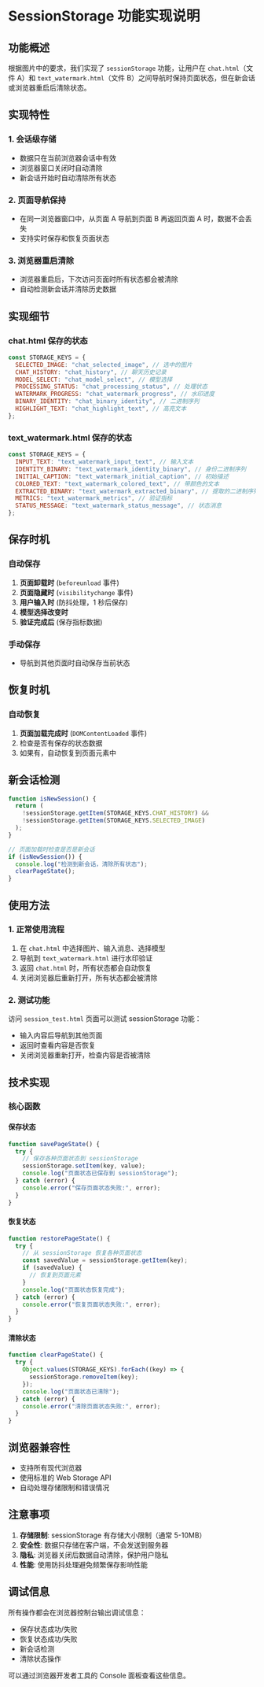# SessionStorage 功能实现说明

## 功能概述

根据图片中的要求，我们实现了 `sessionStorage` 功能，让用户在 `chat.html`（文件 A）和 `text_watermark.html`（文件 B）之间导航时保持页面状态，但在新会话或浏览器重启后清除状态。

## 实现特性

### 1. 会话级存储

- 数据只在当前浏览器会话中有效
- 浏览器窗口关闭时自动清除
- 新会话开始时自动清除所有状态

### 2. 页面导航保持

- 在同一浏览器窗口中，从页面 A 导航到页面 B 再返回页面 A 时，数据不会丢失
- 支持实时保存和恢复页面状态

### 3. 浏览器重启清除

- 浏览器重启后，下次访问页面时所有状态都会被清除
- 自动检测新会话并清除历史数据

## 实现细节

### chat.html 保存的状态

```javascript
const STORAGE_KEYS = {
  SELECTED_IMAGE: "chat_selected_image", // 选中的图片
  CHAT_HISTORY: "chat_history", // 聊天历史记录
  MODEL_SELECT: "chat_model_select", // 模型选择
  PROCESSING_STATUS: "chat_processing_status", // 处理状态
  WATERMARK_PROGRESS: "chat_watermark_progress", // 水印进度
  BINARY_IDENTITY: "chat_binary_identity", // 二进制序列
  HIGHLIGHT_TEXT: "chat_highlight_text", // 高亮文本
};
```

### text_watermark.html 保存的状态

```javascript
const STORAGE_KEYS = {
  INPUT_TEXT: "text_watermark_input_text", // 输入文本
  IDENTITY_BINARY: "text_watermark_identity_binary", // 身份二进制序列
  INITIAL_CAPTION: "text_watermark_initial_caption", // 初始描述
  COLORED_TEXT: "text_watermark_colored_text", // 带颜色的文本
  EXTRACTED_BINARY: "text_watermark_extracted_binary", // 提取的二进制序列
  METRICS: "text_watermark_metrics", // 验证指标
  STATUS_MESSAGE: "text_watermark_status_message", // 状态消息
};
```

## 保存时机

### 自动保存

1. **页面卸载时** (`beforeunload` 事件)
2. **页面隐藏时** (`visibilitychange` 事件)
3. **用户输入时** (防抖处理，1 秒后保存)
4. **模型选择改变时**
5. **验证完成后** (保存指标数据)

### 手动保存

- 导航到其他页面时自动保存当前状态

## 恢复时机

### 自动恢复

1. **页面加载完成时** (`DOMContentLoaded` 事件)
2. 检查是否有保存的状态数据
3. 如果有，自动恢复到页面元素中

## 新会话检测

```javascript
function isNewSession() {
  return (
    !sessionStorage.getItem(STORAGE_KEYS.CHAT_HISTORY) &&
    !sessionStorage.getItem(STORAGE_KEYS.SELECTED_IMAGE)
  );
}

// 页面加载时检查是否是新会话
if (isNewSession()) {
  console.log("检测到新会话，清除所有状态");
  clearPageState();
}
```

## 使用方法

### 1. 正常使用流程

1. 在 `chat.html` 中选择图片、输入消息、选择模型
2. 导航到 `text_watermark.html` 进行水印验证
3. 返回 `chat.html` 时，所有状态都会自动恢复
4. 关闭浏览器后重新打开，所有状态都会被清除

### 2. 测试功能

访问 `session_test.html` 页面可以测试 sessionStorage 功能：

- 输入内容后导航到其他页面
- 返回时查看内容是否恢复
- 关闭浏览器重新打开，检查内容是否被清除

## 技术实现

### 核心函数

#### 保存状态

```javascript
function savePageState() {
  try {
    // 保存各种页面状态到 sessionStorage
    sessionStorage.setItem(key, value);
    console.log("页面状态已保存到 sessionStorage");
  } catch (error) {
    console.error("保存页面状态失败:", error);
  }
}
```

#### 恢复状态

```javascript
function restorePageState() {
  try {
    // 从 sessionStorage 恢复各种页面状态
    const savedValue = sessionStorage.getItem(key);
    if (savedValue) {
      // 恢复到页面元素
    }
    console.log("页面状态恢复完成");
  } catch (error) {
    console.error("恢复页面状态失败:", error);
  }
}
```

#### 清除状态

```javascript
function clearPageState() {
  try {
    Object.values(STORAGE_KEYS).forEach((key) => {
      sessionStorage.removeItem(key);
    });
    console.log("页面状态已清除");
  } catch (error) {
    console.error("清除页面状态失败:", error);
  }
}
```

## 浏览器兼容性

- 支持所有现代浏览器
- 使用标准的 Web Storage API
- 自动处理存储限制和错误情况

## 注意事项

1. **存储限制**: sessionStorage 有存储大小限制（通常 5-10MB）
2. **安全性**: 数据只存储在客户端，不会发送到服务器
3. **隐私**: 浏览器关闭后数据自动清除，保护用户隐私
4. **性能**: 使用防抖处理避免频繁保存影响性能

## 调试信息

所有操作都会在浏览器控制台输出调试信息：

- 保存状态成功/失败
- 恢复状态成功/失败
- 新会话检测
- 清除状态操作

可以通过浏览器开发者工具的 Console 面板查看这些信息。

